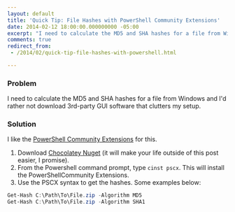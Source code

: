 ```yaml
---
layout: default
title: 'Quick Tip: File Hashes with PowerShell Community Extensions'
date: 2014-02-12 18:00:00.000000000 -05:00
excerpt: "I need to calculate the MD5 and SHA hashes for a file from Windows and I’d rather not download 3rd-party GUI software that clutters my setup."
comments: true
redirect_from:
 - /2014/02/quick-tip-file-hashes-with-powershell.html

---
```

### Problem
I need to calculate the MD5 and SHA hashes for a file from Windows and I'd rather not download 3rd-party GUI software that clutters my setup.

### Solution
I like the [PowerShell Community Extensions][PSCX] for this.

1. Download [Chocolatey Nuget] (it will make your life outside of this post easier, I promise).
1. From the Powershell command prompt, type `cinst pscx`. This will install the PowerShellCommunity Extensions.
1. Use the PSCX syntax to get the hashes. Some examples below:

```powershell
Get-Hash C:\Path\To\File.zip -Algorithm MD5
Get-Hash C:\Path\To\File.zip -Algorithm SHA1
```

[PSCX]: http://pscx.codeplex.com/
[Chocolatey Nuget]: http://chocolatey.org/
